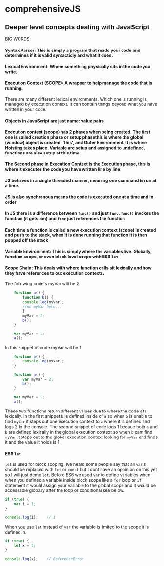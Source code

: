 # comprehensiveJS
## Deeper level concepts dealing with JavaScript
BIG WORDS:

#### Syntax Parser: This is simply a program that reads your code and determines if it is valid syntacticly and what it does. 

#### Lexical Environment: Where something physically sits in the code you write.
 
#### Execution Context (SCOPE): A wrapper to help manage the code that is running.
There are many different lexical environments. Which one is running is managed by execution context. It can contain things beyond what you have written in your code.
    
#### Objects in JavaScript are just name: value pairs

#### Execution context (scope) has 2 phases when being created. The first one is called creation phase or setup phasethis is where the global (window) object is created, 'this', and Outer Environment. It is where Hoisting takes place. Variable are setup and assigned to undefined, functions are also setup at this time.

#### The Second phase in Execution Context is the Execution phase, this is where it executes the code you have written line by line.

#### JS behaves in a single threaded manner, meaning one command is run at a time.

#### JS is also synchronous means the code is executed one at a time and in order

#### In JS there is a difference between `func()` and just `func`. `func()` invokes the function (it gets ran) and `func` just references the function

#### Each time a function is called a new execution context (scope) is created and push to the stack, when it is done running that function it is then popped off the stack

#### Variable Environment: This is simply where the variables live. Globally, function scope, or even block level scope with ES6 `let`

#### Scope Chain: This deals with where function calls sit lexically and how they have references to out execution contexts.

The following code's myVar will be 2.

```javascript
	function a() {
	    function b() {
		console.log(myVar);
		//no myVar here...
	    }
	    myVar = 2;
	    b();
	}

	var myVar = 1;
	a(); 
```
In this snippet of code myVar will be 1.
```javascript
	function b() {
		console.log(myVar);
	}

	function a() {
		var myVar = 2;
		b();
	}

	var myVar = 1;
	a();
```
These two functions return different values due to where the code sits lexically. In the first snippet `b` is defined inside of `a` so when `b` is unable to find `myVar` it steps out one execution context to `a` where it is defined and logs 2 to the console. The second snippet of code logs 1 becaue both `a` and `b` are defined lexically in the global execution context so when `b` cant find `myVar` it steps out to the global execution context looking for `myVar` and finds it and the value it holds is 1.

#### ES6 `let`
`let` is used for block scoping. Ive heard some people say that all `var`'s should be replaced with `let` or `const` but I dont have an oppinion on this yet so I will just demo `let`. Before ES6 we used `var` to define variables when when you defined a variable inside block scope like a `for` loop or `if` statement it would assign your variable to the global scope and it would be accessable globally after the loop or conditional see below.
```javascript
if (true) {
    var i = 1;
}

console.log(i);    // 1
```
When you use `let` instead of `var` the variable is limited to the scope it is defined in. 
```javascript
if (true) {
    let x = 5;
}

console.log(x);    // ReferenceError
```


